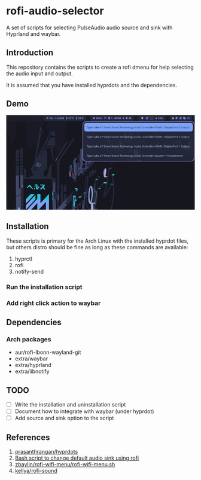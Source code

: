 # rofi-audio-selector

A set of scripts for selecting PulseAudio audio source and sink with Hyprland and waybar.


## Introduction

This repository contains the scripts to create a rofi dmenu for help selecting the audio input and output.

It is assumed that you have installed hyprdots and the dependencies.

## Demo

![Demo image](asset/rofi-audio-selector-demo.png)

## Installation

These scripts is primary for the Arch Linux with the installed hyprdot files, but others distro should be fine as long as these commands are available:

1. hyprctl
2. rofi
3. notify-send

### Run the installation script

### Add right click action to waybar

## Dependencies

### Arch packages
- aur/rofi-lbonn-wayland-git
- extra/waybar
- extra/hyprland
- extra/libnotify

## TODO
- [ ] Write the installation and uninstallation script
- [ ] Document how to integrate with waybar (under hyprdot)
- [ ] Add source and sink option to the script

## References
1. [prasanthrangan/hyprdots](https://github.com/prasanthrangan/hyprdots)
2. [Bash script to change default audio sink using rofi](https://www.reddit.com/r/archlinux/comments/14idhhk/bash_script_to_change_default_audio_sink_using/)
3. [zbaylin/rofi-wifi-menu/rofi-wifi-menu.sh](https://github.com/zbaylin/rofi-wifi-menu/blob/master/rofi-wifi-menu.sh)
4. [kellya/rofi-sound](https://github.com/kellya/rofi-sound)

